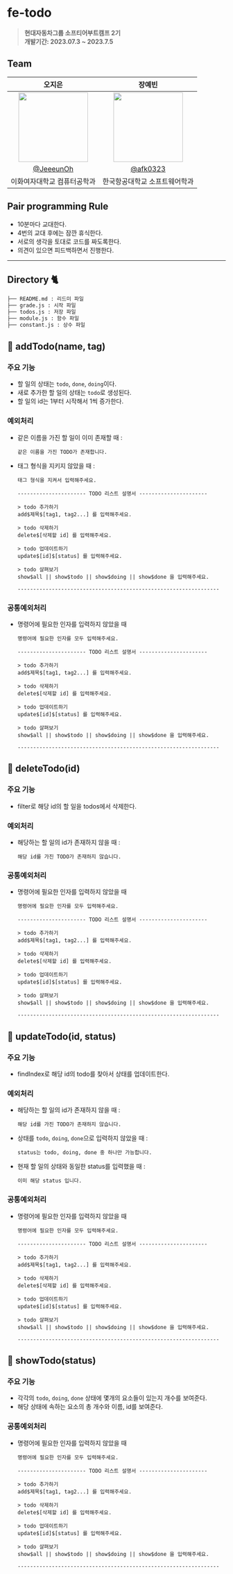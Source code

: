 # fe-todo

> **현대자동차그룹 소프티어부트캠프 2기** <br/> **개발기간: 2023.07.3 ~ 2023.7.5**

## Team

|                                                       오지은                                                        |                                                       장예빈                                                        |
| :-----------------------------------------------------------------------------------------------------------------: | :-----------------------------------------------------------------------------------------------------------------: |
| <img width="160px" src="https://github.com/afk0323/fe-todo/assets/86689831/85a6a6a6-fd57-4374-81e1-7086d310ec50" /> | <img width="160px" src="https://github.com/afk0323/fe-todo/assets/86689831/7879b809-14c4-4eed-a08c-a58efdc6505b" /> |
|                                      [@JeeeunOh](https://github.com/JeeeunOh)                                       |                                       [@afk0323](https://github.com/afk0323)                                        |
|                                             이화여자대학교 컴퓨터공학과                                             |                                            한국항공대학교 소프트웨어학과                                            |

## Pair programming Rule

- 10분마다 교대한다.
- 4번의 교대 후에는 잠깐 휴식한다.
- 서로의 생각을 토대로 코드를 짜도록한다.
- 의견이 있으면 피드백하면서 진행한다.

---

## Directory 🐈

```bash
├── README.md : 리드미 파일
├── grade.js : 시작 파일
├── todos.js : 저장 파일
├── module.js : 함수 파일
├── constant.js : 상수 파일
```

## 📌 addTodo(name, tag)

### 주요 기능

- 할 일의 상태는 `todo`, `done`, `doing`이다.
- 새로 추가한 할 일의 상태는 `todo`로 생성된다.
- 할 일의 id는 1부터 시작해서 1씩 증가한다.

### 예외처리

- 같은 이름을 가진 할 일이 이미 존재할 때 :

  ```
  같은 이름을 가진 TODO가 존재합니다.
  ```

- 태그 형식을 지키지 않았을 때 :

  ```
  태그 형식을 지켜서 입력해주세요.

  ---------------------- TODO 리스트 설명서 ----------------------

  > todo 추가하기
  add$제목$[tag1, tag2...] 를 입력해주세요.

  > todo 삭제하기
  delete$[삭제할 id] 를 입력해주세요.

  > todo 업데이트하기
  update$[id]$[status] 를 입력해주세요.

  > todo 살펴보기
  show$all || show$todo || show$doing || show$done 을 입력해주세요.

  -----------------------------------------------------------------
  ```

### 공통예외처리

- 명령어에 필요한 인자를 입력하지 않았을 때

  ```
  명령어에 필요한 인자를 모두 입력해주세요.

  ---------------------- TODO 리스트 설명서 ----------------------

  > todo 추가하기
  add$제목$[tag1, tag2...] 를 입력해주세요.

  > todo 삭제하기
  delete$[삭제할 id] 를 입력해주세요.

  > todo 업데이트하기
  update$[id]$[status] 를 입력해주세요.

  > todo 살펴보기
  show$all || show$todo || show$doing || show$done 을 입력해주세요.

  -----------------------------------------------------------------
  ```

## 📌 deleteTodo(id)

### 주요 기능

- filter로 해당 id의 할 일을 todos에서 삭제한다.

### 예외처리

- 해당하는 할 일의 id가 존재하지 않을 때 :

  ```
  해당 id를 가진 TODO가 존재하지 않습니다.
  ```

### 공통예외처리

- 명령어에 필요한 인자를 입력하지 않았을 때

  ```
  명령어에 필요한 인자를 모두 입력해주세요.

  ---------------------- TODO 리스트 설명서 ----------------------

  > todo 추가하기
  add$제목$[tag1, tag2...] 를 입력해주세요.

  > todo 삭제하기
  delete$[삭제할 id] 를 입력해주세요.

  > todo 업데이트하기
  update$[id]$[status] 를 입력해주세요.

  > todo 살펴보기
  show$all || show$todo || show$doing || show$done 을 입력해주세요.

  -----------------------------------------------------------------
  ```

## 📌 updateTodo(id, status)

### 주요 기능

- findIndex로 해당 id의 todo를 찾아서 상태를 업데이트한다.

### 예외처리

- 해당하는 할 일의 id가 존재하지 않을 때 :

  ```
  해당 id를 가진 TODO가 존재하지 않습니다.
  ```

- 상태를 `todo`, `doing`, `done`으로 입력하지 않았을 때 :

  ```
  status는 todo, doing, done 중 하나만 가능합니다.
  ```

- 현재 할 일의 상태와 동일한 status를 입력했을 때 :

  ```
  이미 해당 status 입니다.
  ```

### 공통예외처리

- 명령어에 필요한 인자를 입력하지 않았을 때

  ```
  명령어에 필요한 인자를 모두 입력해주세요.

  ---------------------- TODO 리스트 설명서 ----------------------

  > todo 추가하기
  add$제목$[tag1, tag2...] 를 입력해주세요.

  > todo 삭제하기
  delete$[삭제할 id] 를 입력해주세요.

  > todo 업데이트하기
  update$[id]$[status] 를 입력해주세요.

  > todo 살펴보기
  show$all || show$todo || show$doing || show$done 을 입력해주세요.

  -----------------------------------------------------------------
  ```

## 📌 showTodo(status)

### 주요 기능

- 각각의 `todo`, `doing`, `done` 상태에 몇개의 요소들이 있는지 개수를 보여준다.
- 해당 상태에 속하는 요소의 총 개수와 이름, id를 보여준다.

### 공통예외처리

- 명령어에 필요한 인자를 입력하지 않았을 때

  ```
  명령어에 필요한 인자를 모두 입력해주세요.

  ---------------------- TODO 리스트 설명서 ----------------------

  > todo 추가하기
  add$제목$[tag1, tag2...] 를 입력해주세요.

  > todo 삭제하기
  delete$[삭제할 id] 를 입력해주세요.

  > todo 업데이트하기
  update$[id]$[status] 를 입력해주세요.

  > todo 살펴보기
  show$all || show$todo || show$doing || show$done 을 입력해주세요.

  -----------------------------------------------------------------
  ```
